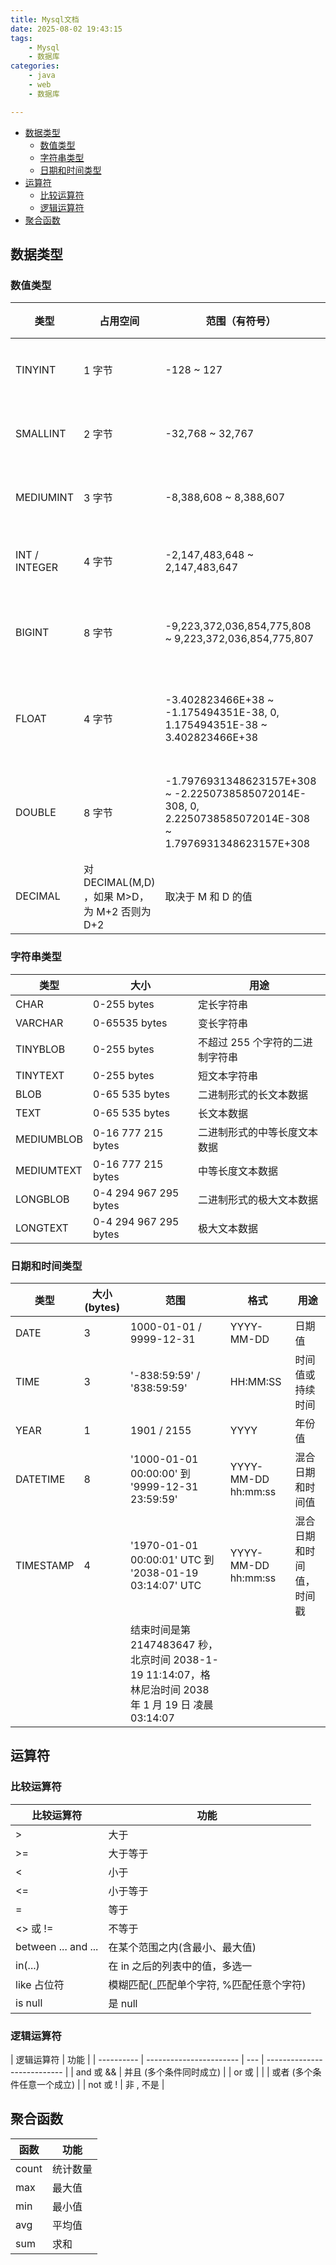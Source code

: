 ```yaml
---
title: Mysql文档
date: 2025-08-02 19:43:15
tags:
    - Mysql
    - 数据库
categories:
    - java
    - web
    - 数据库

---
```



- [数据类型](#数据类型)
  - [数值类型](#数值类型)
  - [字符串类型](#字符串类型)
  - [日期和时间类型](#日期和时间类型)
- [运算符](#运算符)
  - [比较运算符](#比较运算符)
  - [逻辑运算符](#逻辑运算符)
- [聚合函数](#聚合函数)


## 数据类型

### 数值类型

| 类型          | 占用空间                                      | 范围（有符号）                                                                                            | 范围（无符号）                                         | 说明         |
| ------------- | --------------------------------------------- | --------------------------------------------------------------------------------------------------------- | ------------------------------------------------------ | ------------ |
| TINYINT       | 1 字节                                        | -128 ~ 127                                                                                                | 0 ~ 255                                                | 小整数值     |
| SMALLINT      | 2 字节                                        | -32,768 ~ 32,767                                                                                          | 0 ~ 65,535                                             | 大整数值     |
| MEDIUMINT     | 3 字节                                        | -8,388,608 ~ 8,388,607                                                                                    | 0 ~ 16,777,215                                         | 大整数值     |
| INT / INTEGER | 4 字节                                        | -2,147,483,648 ~ 2,147,483,647                                                                            | 0 ~ 4,294,967,295                                      | 大整数值     |
| BIGINT        | 8 字节                                        | -9,223,372,036,854,775,808 ~ 9,223,372,036,854,775,807                                                    | 0 ~ 18,446,744,073,709,551,615                         | 极大整数值   |
| FLOAT         | 4 字节                                        | -3.402823466E+38 ~ -1.175494351E-38, 0, 1.175494351E-38 ~ 3.402823466E+38                                 | 0, (1.175494351E-38 ~ 3.402823466E+38)                 | 单精度浮点数 |
| DOUBLE        | 8 字节                                        | -1.7976931348623157E+308 ~ -2.2250738585072014E-308, 0, 2.2250738585072014E-308 ~ 1.7976931348623157E+308 | 0, (2.2250738585072014E-308 ~ 1.7976931348623157E+308) | 双精度浮点数 |
| DECIMAL       | 对 DECIMAL(M,D) ，如果 M>D，为 M+2 否则为 D+2 | 取决于 M 和 D 的值                                                                                        | 取决于 M 和 D 的值                                     | 小数值       |

### 字符串类型

| 类型       | 大小                  | 用途                            |
| ---------- | --------------------- | ------------------------------- |
| CHAR       | 0-255 bytes           | 定长字符串                      |
| VARCHAR    | 0-65535 bytes         | 变长字符串                      |
| TINYBLOB   | 0-255 bytes           | 不超过 255 个字符的二进制字符串 |
| TINYTEXT   | 0-255 bytes           | 短文本字符串                    |
| BLOB       | 0-65 535 bytes        | 二进制形式的长文本数据          |
| TEXT       | 0-65 535 bytes        | 长文本数据                      |
| MEDIUMBLOB | 0-16 777 215 bytes    | 二进制形式的中等长度文本数据    |
| MEDIUMTEXT | 0-16 777 215 bytes    | 中等长度文本数据                |
| LONGBLOB   | 0-4 294 967 295 bytes | 二进制形式的极大文本数据        |
| LONGTEXT   | 0-4 294 967 295 bytes | 极大文本数据                    |

### 日期和时间类型

| 类型      | 大小 (bytes) | 范围                                                                                                   | 格式                | 用途                     |
| --------- | ------------ | ------------------------------------------------------------------------------------------------------ | ------------------- | ------------------------ |
| DATE      | 3            | 1000-01-01 / 9999-12-31                                                                                | YYYY-MM-DD          | 日期值                   |
| TIME      | 3            | '-838:59:59' / '838:59:59'                                                                             | HH:MM:SS            | 时间值或持续时间         |
| YEAR      | 1            | 1901 / 2155                                                                                            | YYYY                | 年份值                   |
| DATETIME  | 8            | '1000-01-01 00:00:00' 到 '9999-12-31 23:59:59'                                                         | YYYY-MM-DD hh:mm:ss | 混合日期和时间值         |
| TIMESTAMP | 4            | '1970-01-01 00:00:01' UTC 到 '2038-01-19 03:14:07' UTC                                                 | YYYY-MM-DD hh:mm:ss | 混合日期和时间值，时间戳 |
|           |              | 结束时间是第 2147483647 秒，北京时间 2038-1-19 11:14:07，格林尼治时间 2038 年 1 月 19 日 凌晨 03:14:07 |                     |                          |

## 运算符

### 比较运算符

| 比较运算符          | 功能                                      |
| ------------------- | ----------------------------------------- |
| >                   | 大于                                      |
| >=                  | 大于等于                                  |
| <                   | 小于                                      |
| <=                  | 小于等于                                  |
| =                   | 等于                                      |
| <> 或 !=            | 不等于                                    |
| between ... and ... | 在某个范围之内(含最小、最大值)            |
| in(...)             | 在 in 之后的列表中的值，多选一            |
| like 占位符         | 模糊匹配(\_匹配单个字符, %匹配任意个字符) |
| is null             | 是 null                                   |


### 逻辑运算符

| 逻辑运算符 | 功能                    |
| ---------- | ----------------------- | --- | --------------------------- |
| and 或 &&  | 并且 (多个条件同时成立) |
| or 或      |                         |     | 或者 (多个条件任意一个成立) |
| not 或 !   | 非 , 不是               |

## 聚合函数

| 函数  | 功能     |
| ----- | -------- |
| count | 统计数量 |
| max   | 最大值   |
| min   | 最小值   |
| avg   | 平均值   |
| sum   | 求和     |
